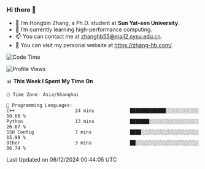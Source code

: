 ### Hi there 👋

- 🔭 I’m Hongbin Zhang, a Ph.D. student at **Sun Yat-sen University**.
- 🌱 I’m currently learning high-performance computing.
- 📫 You can contact me at zhanghb55@mail2.sysu.edu.cn.
- 👀 You can visit my personal website at https://zhang-hb.com/.

<!--START_SECTION:waka-->
![Code Time](http://img.shields.io/badge/Code%20Time-351%20hrs%2052%20mins-blue)

![Profile Views](http://img.shields.io/badge/Profile%20Views-1-blue)

📊 **This Week I Spent My Time On** 

```text
🕑︎ Time Zone: Asia/Shanghai

💬 Programming Languages: 
C++                      24 mins             █████████████░░░░░░░░░░░░   50.60 % 
Python                   13 mins             ███████░░░░░░░░░░░░░░░░░░   26.67 % 
SSH Config               7 mins              ████░░░░░░░░░░░░░░░░░░░░░   15.99 % 
Other                    3 mins              ██░░░░░░░░░░░░░░░░░░░░░░░   06.74 % 
```


 Last Updated on 06/12/2024 00:44:05 UTC
<!--END_SECTION:waka-->
